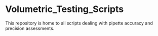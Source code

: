 # Volumetric_Testing_Scripts
This repository is home to all scripts dealing with pipette accuracy and precision assessments.
